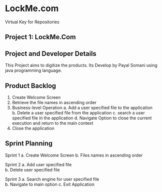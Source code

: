 # LockMe.com
Virtual Key for Repositories


Project 1: LockMe.Com
---------------------

Project and Developer Details
-----------------------------
This Project aims to digitize the products. Its Develop by Payal Somani using java programming language.

Product Backlog
---------------
1. Create Welcome Screen
2. Retrieve the file names in ascending order
3. Business-level Operation
	a. Add a user specified file to the application
	b. Delete a user specified file from the application
	c. search a user specified file in the application
	d. Navigate Option to close the current execution and return to the main context
4. Close the application


Sprint Planning
---------------

Sprint 1		a. Create Welcome Screen
			b. Files names in ascending order

Sprint 2		a. Add user specified file			          
			b. Delete user specified file

Sprint 3		a. Search engine for user specified file	
		      	b. Navigate to main option
			c. Exit Application
